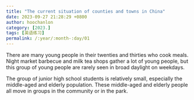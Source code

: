 ```yaml
---
title: "The current situation of counties and towns in China"
date: 2023-09-27 21:28:29 +0800
author: hoochanlon
category: [2023.]
tags: [英语练习]
permalink: /:year/:month-:day/01
---
```


There are many young people in their twenties and thirties who cook meals. Night market barbecue and milk tea shops gather a lot of young people, but this group of young people are rarely seen in broad daylight on weekdays. <!-- more -->

The group of junior high school students is relatively small, especially the middle-aged and elderly population. These middle-aged and elderly people all move in groups in the community or in the park.
